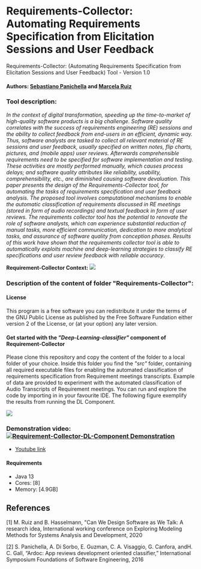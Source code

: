 # Requirements-Collector: Automating Requirements Specification from Elicitation Sessions and User Feedback

Requirements-Collector: (Automating Requirements Specification from Elicitation Sessions and User Feedback) Tool - Version 1.0

#### Authors: [Sebastiano Panichella](https://spanichella.github.io/index.html) and [Marcela Ruiz](https://www.marcelaruiz.eu/)

### Tool description: 

*In  the  context  of  digital  transformation,  speeding up  the  time-to-market  of  high-quality  software  products  is  a big  challenge.  Software  quality  correlates  with  the  success  of requirements engineering (RE) sessions and the ability to collect feedback  from  end-users  in  an  efficient,  dynamic  way.  Thus, software  analysts  are  tasked  to  collect  all  relevant  material  of RE  sessions  and  user  feedback,  usually  specified  on  written notes,   flip   charts,   pictures,   and   (mobile   apps)   user   reviews. Afterwards comprehensible requirements need to be specified for software implementation and testing. These activities are mostly performed manually, which causes process delays; and software quality attributes like reliability, usability, comprehensibility, etc., are diminished causing software devaluation. This paper presents the design of the Requirements-Collector tool, for automating the tasks  of  requirements  specification  and  user  feedback  analysis. The proposed tool involves computational mechanisms to enable the  automatic  classification  of  requirements  discussed  in  RE meetings   (stored   in   form   of   audio   recordings)   and   textual feedback  in  form  of  user  reviews.  The  requirements  collector tool  has  the  potential  to  renovate  the  role  of  software  analysts, which can experience substantial reduction of manual tasks, more efficient communication, dedication to more analytical tasks, and assurance  of  software  quality  from  conception  phases.  Results of  this  work  have  shown  that the  requirements  collector tool is  able  to automatically  exploits  machine  and  deep-learning  strategies  to classify RE specifications and user review feedback with reliable accuracy*.

**Requirement-Collector Context:**
![](https://github.com/spanichella/Requirement-Collector-tool/blob/master/Pipeline_AutomatedRE-RE20-P%26D.png)

### Description of the content of folder "Requirements-Collector":

#### License
This program is a free software you can redistribute it under the terms of the GNU Public License
as published by the Free Software Fundation either version 2 of the License, or (at your option)
any later version.

#### Get started with the *"Deep-Learning-classifier"* component of Requirement-Collector
Please clone this repository and copy the content of the folder to a local folder of your choice.
Inside this folder you find the *"src"* folder, containing all required executable files for enabling the automated classification of requirements  specification  from Requirement meetings transcripts. Example of data are provided to experiment with the automated classification of Audio Transcripts of Requirement meetings. You can run and explore the code by importing in in your favourite IDE. The following figure exemplify the results from running the DL Component.

![](https://github.com/lmruizcar/Requirements-Collector-DL-Component/blob/master/RequirementsCollectorDLOutputExample.png)

### Demonstration video: [![Requirement-Collector-DL-Component Demonstration](https://github.com/lmruizcar/Requirements-Collector-DL-Component/blob/master/RequirementsCollector-DLComponent.PNG)](https://youtu.be/OlI7oXzP4OI)
- [Youtube link](https://youtu.be/OlI7oXzP4OI)
#### Requirements
- Java 13
- Cores: [8]
- Memory: [4.9GB]

## References

[1] M. Ruiz and B. Hasselmann, "Can We Design Software as We Talk: A research idea, International working conference on Exploring Modeling Methods for Systems Analysis and Development, 2020
  
[2] S. Panichella, A. Di Sorbo, E. Guzman, C. A. Visaggio, G. Canfora, andH. C. Gall, “Ardoc: App reviews development oriented classifier,” International Symposium Foundations of Software Engineering, 2016

